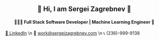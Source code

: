 ## <p style="text-align: center;">👋 Hi, I am Sergei Zagrebnev 👋</p>
#### <p style="text-align: center;">👨🏼‍💻 Full Stack Software Developer | Machine Learning Engineer 🤖</p>
[🔗  LinkedIn](https://www.linkedin.com/in/serg-zagr/) \n
📧  work@sergeizagrebnev.com \n
📞  (236)-999-9138 
